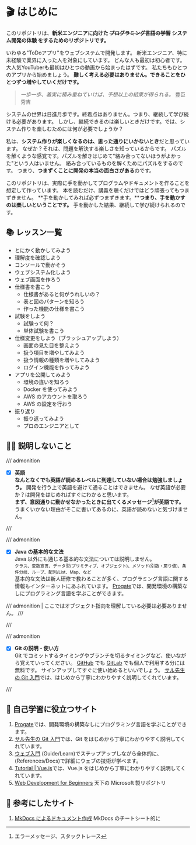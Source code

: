 <!-- TODO -->
<!-- 多分丁寧に書こうとしすぎ、端的に -->

# 🎬 はじめに

このリポジトリは、**新米エンジニアに向けた ~~プログラミング言語の学習~~ システム開発の体験 をするためのリポジトリです。**

いわゆる"ToDoアプリ"をウェブシステムで開発します。
新米エンジニア、特に未経験で業界に入った人を対象にしています。
どんな人も最初は初心者です。大人気YouTuberも最初はひとつの動画から始まったはずです。
私たちもひとつのアプリから始めましょう。
**難しく考える必要はありません。できることをひとつずつ増やしていくだけです。**  

> _一歩一歩、着実に積み重ねていけば、予想以上の結果が得られる。_
> 豊臣秀吉

システムの世界は日進月歩です。終着点はありません。つまり、継続して学び続ける必要があります。
しかし、継続できるのは楽しいときだけです。では、システム作りを楽しむためには何が必要でしょうか？

私は、**システム作りが楽しくなるのは、思った通りにいかないとき**だと思っています。
なぜか？それは、問題を解決する楽しさを知っているからです。
パズルを解くような感覚です。パズルを解きはじめて"絡み合ってないほうがよかった"という人はいません。
絡み合っているものを解くためにパズルをするのです。
つまり、**つまずくことに開発の本当の面白さがある**のです。

このリポジトリは、実際に手を動かしてプログラムやドキュメントを作ることを想定して作っています。
本を読むだけ、講義を聴くだけではどう頑張ってもつまずきません。
**手を動かしてみれば必ずつまずきます。****つまり、手を動かすのは楽しいということです。**
手を動かした結果、継続して学び続けられるのです。

## 📚 レッスン一覧

- とにかく動かしてみよう
- 理解度を確認しよう
- コンソールで動かそう
- ウェブシステム化しよう
- ウェブ画面を作ろう
- 仕様書を書こう
  - 仕様書があると何がうれしいの？
  - 表と図のパターンを知ろう
  - 作った機能の仕様を書こう
- 試験をしよう
  - 試験って何？
  - 単体試験を書こう
- 仕様変更をしよう（ブラッシュアップしよう）
  - 画面の見た目を整えよう
  - 扱う項目を増やしてみよう
  - 扱う情報の種類を増やしてみよう
  - ログイン機能を作ってみよう
- アプリを公開してみよう
  - 環境の違いを知ろう
  - Docker を使ってみよう
  - AWS のアカウントを取ろう
  - AWS の設定を行おう
- 振り返り
  - 振り返ってみよう
  - プロのエンジニアとして

## 🙅‍♂️ 説明しないこと

/// admonition

- [x] **英語**  
  **なんとなくでも英語が読めるレベルに到達していない場合は勉強しましょう。**
  開発を行う上で英語を避けて通ることはできません。
  なぜ英語が必要か？は開発をはじめればすぐにわかると思います。  
  **まず、意図通りに動かせなかったときに出てくるメッセージ[^1]が英語です。**
  うまくいかない理由がそこに書いてあるのに、英語が読めないと気づけません。

[^1]: エラーメッセージ、スタックトレース

///

/// admonition

- [x] **Java の基本的な文法**  
  Java 以外にも通じる基本的な文法については説明しません。  
  <small>クラス、変数宣言、データ型(プリミティブ、オブジェクト)、メソッド(引数・戻り値)、条件分岐、ループ、配列/List、Map、など</small>  
  基本的な文法は新人研修で教わることが多く、プログラミング言語に関する情報もインターネットにあふれています。
  [Progate](https://prog-8.com/)では、開発環境の構築なしにプログラミング言語を学ぶことができます。

/// admonition | ここではオブジェクト指向を理解している必要は必要ありません。
///

///

/// admonition

- [x] **Git の説明・使い方**  
  Git でコミットするタイミングやブランチを切るタイミングなど、使いながら覚えていってください。
  [GitHub](https://github.co.jp/pricing.html) でも [GitLab](https://www.gitlab.jp/pricing/) でも個人で利用する分には無料です。
  サインアップしてすぐに使い始めるといいでしょう。
  [サル先生の Git 入門](https://backlog.com/ja/git-tutorial/)では、はじめから丁寧にわかりやすく説明してくれています。

///

## 📌 自己学習に役立つサイト

1. [Progate](https://prog-8.com/)では、開発環境の構築なしにプログラミング言語を学ぶことができます。
2. [サル先生の Git 入門](https://backlog.com/ja/git-tutorial/)では、Git をはじめから丁寧にわかりやすく説明してくれています。
3. [ウェブ入門](https://developer.mozilla.org/ja/docs/Learn/Getting_started_with_the_web) (Guide/Learn)でステップアップしながら全体的に、(References/Docs)で詳細にウェブの技術が学べます。
4. [Tutorial | Vue.js](https://ja.vuejs.org/tutorial/)では、Vue.js をはじめから丁寧にわかりやすく説明してくれています。
5. [Web Development for Beginners](https://github.com/microsoft/Web-Dev-For-Beginners) 天下の Microsoft 製リポジトリ

## 🤗 参考にしたサイト

1. [MkDocs によるドキュメント作成](https://zenn.dev/mebiusbox/articles/81d977a72cee01) MkDocs のチートシート的に
